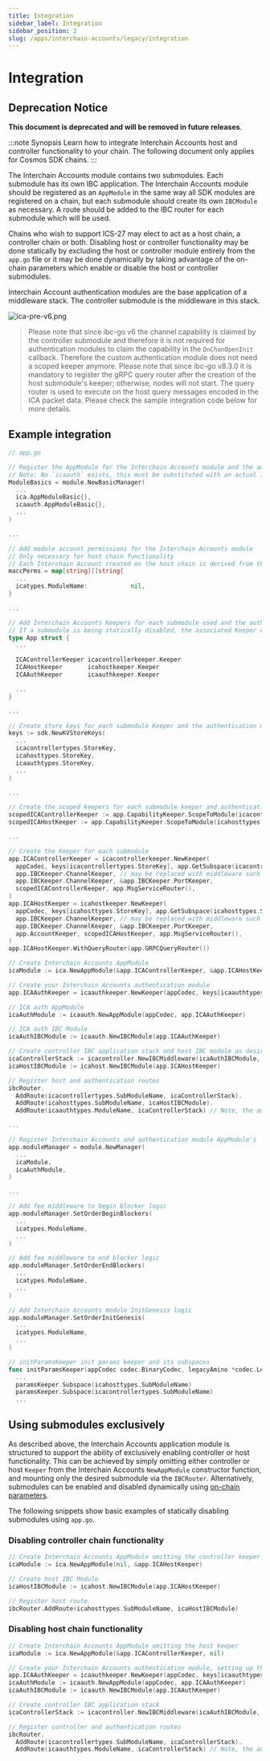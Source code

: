 ```yaml
---
title: Integration
sidebar_label: Integration
sidebar_position: 2
slug: /apps/interchain-accounts/legacy/integration
---
```



# Integration

## Deprecation Notice

**This document is deprecated and will be removed in future releases**.

:::note Synopsis
Learn how to integrate Interchain Accounts host and controller functionality to your chain. The following document only applies for Cosmos SDK chains.
:::

The Interchain Accounts module contains two submodules. Each submodule has its own IBC application. The Interchain Accounts module should be registered as an `AppModule` in the same way all SDK modules are registered on a chain, but each submodule should create its own `IBCModule` as necessary. A route should be added to the IBC router for each submodule which will be used.

Chains who wish to support ICS-27 may elect to act as a host chain, a controller chain or both. Disabling host or controller functionality may be done statically by excluding the host or controller module entirely from the `app.go` file or it may be done dynamically by taking advantage of the on-chain parameters which enable or disable the host or controller submodules.

Interchain Account authentication modules are the base application of a middleware stack. The controller submodule is the middleware in this stack.

![ica-pre-v6.png](./images/ica-pre-v6.png)

> Please note that since ibc-go v6 the channel capability is claimed by the controller submodule and therefore it is not required for authentication modules to claim the capability in the `OnChanOpenInit` callback. Therefore the custom authentication module does not need a scoped keeper anymore.
> Please note that since ibc-go v8.3.0 it is mandatory to register the gRPC query router after the creation of the host submodule's keeper; otherwise, nodes will not start. The query router is used to execute on the host query messages encoded in the ICA packet data. Please check the sample integration code below for more details.

## Example integration

```go
// app.go

// Register the AppModule for the Interchain Accounts module and the authentication module
// Note: No `icaauth` exists, this must be substituted with an actual Interchain Accounts authentication module
ModuleBasics = module.NewBasicManager(
  ...
  ica.AppModuleBasic{},
  icaauth.AppModuleBasic{},
  ...
)

... 

// Add module account permissions for the Interchain Accounts module
// Only necessary for host chain functionality
// Each Interchain Account created on the host chain is derived from the module account created
maccPerms = map[string][]string{
  ...
  icatypes.ModuleName:            nil,
}

...

// Add Interchain Accounts Keepers for each submodule used and the authentication module
// If a submodule is being statically disabled, the associated Keeper does not need to be added. 
type App struct {
  ...

  ICAControllerKeeper icacontrollerkeeper.Keeper
  ICAHostKeeper       icahostkeeper.Keeper
  ICAAuthKeeper       icaauthkeeper.Keeper

  ...
}

...

// Create store keys for each submodule Keeper and the authentication module
keys := sdk.NewKVStoreKeys(
  ...
  icacontrollertypes.StoreKey,
  icahosttypes.StoreKey,
  icaauthtypes.StoreKey,
  ...
)

... 

// Create the scoped keepers for each submodule keeper and authentication keeper
scopedICAControllerKeeper := app.CapabilityKeeper.ScopeToModule(icacontrollertypes.SubModuleName)
scopedICAHostKeeper := app.CapabilityKeeper.ScopeToModule(icahosttypes.SubModuleName)

...

// Create the Keeper for each submodule
app.ICAControllerKeeper = icacontrollerkeeper.NewKeeper(
  appCodec, keys[icacontrollertypes.StoreKey], app.GetSubspace(icacontrollertypes.SubModuleName),
  app.IBCKeeper.ChannelKeeper, // may be replaced with middleware such as ics29 fee
  app.IBCKeeper.ChannelKeeper, &app.IBCKeeper.PortKeeper,
  scopedICAControllerKeeper, app.MsgServiceRouter(),
)
app.ICAHostKeeper = icahostkeeper.NewKeeper(
  appCodec, keys[icahosttypes.StoreKey], app.GetSubspace(icahosttypes.SubModuleName),
  app.IBCKeeper.ChannelKeeper, // may be replaced with middleware such as ics29 fee
  app.IBCKeeper.ChannelKeeper, &app.IBCKeeper.PortKeeper,
  app.AccountKeeper, scopedICAHostKeeper, app.MsgServiceRouter(),
)
app.ICAHostKeeper.WithQueryRouter(app.GRPCQueryRouter())

// Create Interchain Accounts AppModule
icaModule := ica.NewAppModule(&app.ICAControllerKeeper, &app.ICAHostKeeper)

// Create your Interchain Accounts authentication module
app.ICAAuthKeeper = icaauthkeeper.NewKeeper(appCodec, keys[icaauthtypes.StoreKey], app.ICAControllerKeeper)

// ICA auth AppModule
icaAuthModule := icaauth.NewAppModule(appCodec, app.ICAAuthKeeper)

// ICA auth IBC Module
icaAuthIBCModule := icaauth.NewIBCModule(app.ICAAuthKeeper)

// Create controller IBC application stack and host IBC module as desired
icaControllerStack := icacontroller.NewIBCMiddleware(icaAuthIBCModule, app.ICAControllerKeeper)
icaHostIBCModule := icahost.NewIBCModule(app.ICAHostKeeper)

// Register host and authentication routes
ibcRouter.
  AddRoute(icacontrollertypes.SubModuleName, icaControllerStack).
  AddRoute(icahosttypes.SubModuleName, icaHostIBCModule).
  AddRoute(icaauthtypes.ModuleName, icaControllerStack) // Note, the authentication module is routed to the top level of the middleware stack

...

// Register Interchain Accounts and authentication module AppModule's
app.moduleManager = module.NewManager(
  ...
  icaModule,
  icaAuthModule,
)

...

// Add fee middleware to begin blocker logic
app.moduleManager.SetOrderBeginBlockers(
  ...
  icatypes.ModuleName,
  ...
)

// Add fee middleware to end blocker logic
app.moduleManager.SetOrderEndBlockers(
  ...
  icatypes.ModuleName,
  ...
)

// Add Interchain Accounts module InitGenesis logic
app.moduleManager.SetOrderInitGenesis(
  ...
  icatypes.ModuleName,
  ...
)

// initParamsKeeper init params keeper and its subspaces
func initParamsKeeper(appCodec codec.BinaryCodec, legacyAmino *codec.LegacyAmino, key, tkey sdk.StoreKey) paramskeeper.Keeper {
  ...
  paramsKeeper.Subspace(icahosttypes.SubModuleName)
  paramsKeeper.Subspace(icacontrollertypes.SubModuleName)
  ...
```

## Using submodules exclusively

As described above, the Interchain Accounts application module is structured to support the ability of exclusively enabling controller or host functionality.
This can be achieved by simply omitting either controller or host `Keeper` from the Interchain Accounts `NewAppModule` constructor function, and mounting only the desired submodule via the `IBCRouter`.
Alternatively, submodules can be enabled and disabled dynamically using [on-chain parameters](../06-parameters.md).

The following snippets show basic examples of statically disabling submodules using `app.go`.

### Disabling controller chain functionality

```go
// Create Interchain Accounts AppModule omitting the controller keeper
icaModule := ica.NewAppModule(nil, &app.ICAHostKeeper)

// Create host IBC Module
icaHostIBCModule := icahost.NewIBCModule(app.ICAHostKeeper)

// Register host route
ibcRouter.AddRoute(icahosttypes.SubModuleName, icaHostIBCModule)
```

### Disabling host chain functionality

```go
// Create Interchain Accounts AppModule omitting the host keeper
icaModule := ica.NewAppModule(&app.ICAControllerKeeper, nil)

// Create your Interchain Accounts authentication module, setting up the Keeper, AppModule and IBCModule appropriately
app.ICAAuthKeeper = icaauthkeeper.NewKeeper(appCodec, keys[icaauthtypes.StoreKey], app.ICAControllerKeeper)
icaAuthModule := icaauth.NewAppModule(appCodec, app.ICAAuthKeeper)
icaAuthIBCModule := icaauth.NewIBCModule(app.ICAAuthKeeper)

// Create controller IBC application stack
icaControllerStack := icacontroller.NewIBCMiddleware(icaAuthIBCModule, app.ICAControllerKeeper)

// Register controller and authentication routes
ibcRouter.
  AddRoute(icacontrollertypes.SubModuleName, icaControllerStack).
  AddRoute(icaauthtypes.ModuleName, icaControllerStack) // Note, the authentication module is routed to the top level of the middleware stack
```
